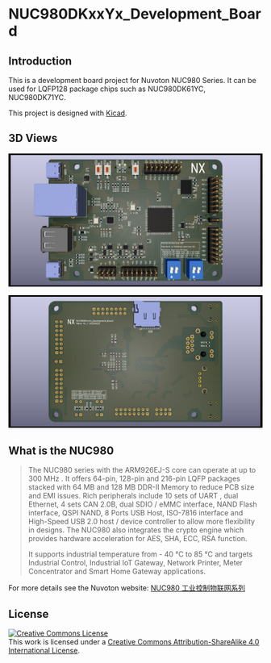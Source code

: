 # NUC980DKxxYx_Development_Board

## Introduction

This is a development board project for Nuvoton NUC980 Series. It can be used for LQFP128 package chips such as NUC980DK61YC, NUC980DK71YC.

This project is designed with [Kicad](https://www.kicad.org/).



## 3D Views

![3D_View_Top](3D_View_Top.png)

![3D_View_Bottom](3D_View_Bottom.png)



## What is the NUC980

> The NUC980 series with the ARM926EJ-S core can operate at up to 300 MHz . It offers 64-pin, 128-pin and 216-pin LQFP packages stacked with 64 MB and 128 MB DDR-II Memory to reduce PCB size and EMI issues. Rich peripherals include 10 sets of UART , dual Ethernet, 4 sets CAN 2.0B, dual SDIO / eMMC interface, NAND Flash interface, QSPI NAND, 8 Ports USB Host, ISO-7816 interface and High-Speed USB 2.0 host / device controller to allow more flexibility in designs. The NUC980 also integrates the crypto engine which provides hardware acceleration for AES, SHA, ECC, RSA  function.
>
> It supports industrial temperature from - 40 ℃  to 85 ℃  and targets Industrial Control, Industrial IoT Gateway, Network Printer, Meter Concentrator and Smart Home Gateway applications.

For more details see the Nuvoton website: [NUC980 工业控制物联网系列](https://www.nuvoton.com.cn/products/microprocessors/arm9-mpus/nuc980-industrial-control-iot-series/)



## License
<a rel="license" href="http://creativecommons.org/licenses/by-sa/4.0/"><img alt="Creative Commons License" style="border-width:0" src="https://i.creativecommons.org/l/by-sa/4.0/88x31.png" /></a><br />This work is licensed under a <a rel="license" href="http://creativecommons.org/licenses/by-sa/4.0/">Creative Commons Attribution-ShareAlike 4.0 International License</a>.



